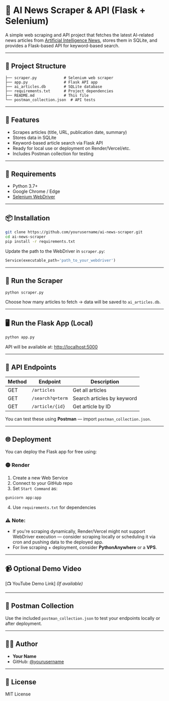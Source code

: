# 🧠 AI News Scraper & API (Flask + Selenium)

A simple web scraping and API project that fetches the latest AI-related news articles from [Artificial Intelligence News](https://www.artificialintelligence-news.com/), stores them in SQLite, and provides a Flask-based API for keyword-based search.

---

## 📂 Project Structure

```
├── scraper.py            # Selenium web scraper
├── app.py                # Flask API app
├── ai_articles.db        # SQLite database
├── requirements.txt      # Project dependencies
├── README.md             # This file
└── postman_collection.json  # API tests
```

---

## 🚀 Features

- Scrapes articles (title, URL, publication date, summary)
- Stores data in SQLite
- Keyword-based article search via Flask API
- Ready for local use or deployment on Render/Vercel/etc.
- Includes Postman collection for testing

---

## 🔧 Requirements

- Python 3.7+
- Google Chrome / Edge
- [Selenium WebDriver](https://www.selenium.dev/documentation/webdriver/getting_started/install_drivers/)

---

## 📦 Installation

```bash
git clone https://github.com/yourusername/ai-news-scraper.git
cd ai-news-scraper
pip install -r requirements.txt
```

Update the path to the WebDriver in `scraper.py`:

```python
Service(executable_path='path_to_your_webdriver')
```

---

## 📰 Run the Scraper

```bash
python scraper.py
```

Choose how many articles to fetch → data will be saved to `ai_articles.db`.

---

## 🖥️ Run the Flask App (Local)

```bash
python app.py
```

API will be available at: [http://localhost:5000](http://localhost:5000)

---

## 📡 API Endpoints

| Method | Endpoint          | Description                        |
|--------|-------------------|------------------------------------|
| GET    | `/articles`       | Get all articles                   |
| GET    | `/search?q=term`  | Search articles by keyword         |
| GET    | `/article/{id}`   | Get article by ID                  |

You can test these using **Postman** — import `postman_collection.json`.

---

## 🌐 Deployment

You can deploy the Flask app for free using:

### 🟡 Render

1. Create a new Web Service
2. Connect to your GitHub repo
3. Set `Start Command` as:

```bash
gunicorn app:app
```

4. Use `requirements.txt` for dependencies

### ⚠️ Note:

- If you're scraping dynamically, Render/Vercel might not support WebDriver execution — consider scraping locally or scheduling it via cron and pushing data to the deployed app.
- For live scraping + deployment, consider **PythonAnywhere** or a **VPS**.

---

## 📹 Optional Demo Video

[📺 YouTube Demo Link] *(If available)*

---

## 📁 Postman Collection

Use the included `postman_collection.json` to test your endpoints locally or after deployment.

---

## 👨‍💻 Author

- **Your Name**
- GitHub: [@yourusername](https://github.com/yourusername)

---

## 📝 License

MIT License